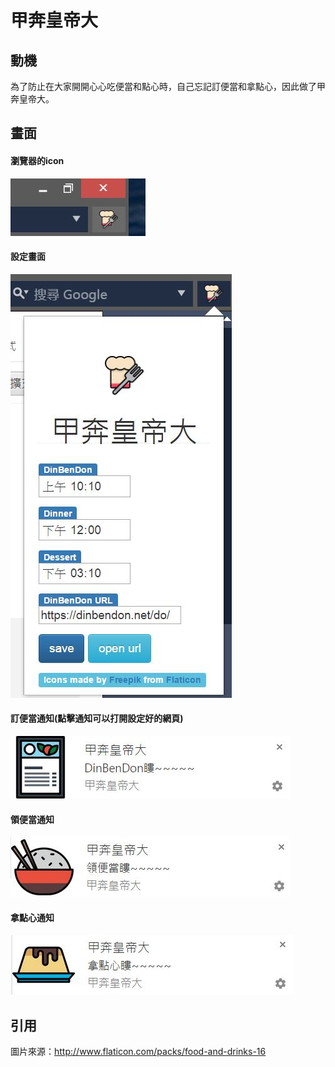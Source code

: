 # 甲奔皇帝大

## 動機
為了防止在大家開開心心吃便當和點心時，自己忘記訂便當和拿點心，因此做了甲奔皇帝大。

## 畫面
#### 瀏覽器的icon
![picture](picture/icon.JPG)  
#### 設定畫面
![picture](picture/setting.JPG)
#### 訂便當通知(點擊通知可以打開設定好的網頁)
![picture](picture/dinbendon_notification.JPG)
#### 領便當通知  
![picture](picture/dinner_notification.JPG)
#### 拿點心通知  
![picture](picture/dessert_notification.JPG)

## 引用
圖片來源：<http://www.flaticon.com/packs/food-and-drinks-16>

